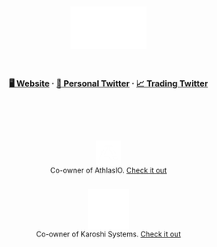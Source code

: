 <p align="center">
  <img width="150" src="https://raw.githubusercontent.com/c-hgp/c-hgp/master/assets/mkdir.png" />
</p>  
<br>
<h3 align="center"><a href="https://prestor.dev/">🖥  Website</a>   ·   <a href="https://twitter.com/thechpcircus">💬  Personal Twitter</a>    ·   <a href="https://twitter.com/thechpcircus">📈  Trading Twitter</a></h3>
<br>
<br>
<br> 
<h2 align="center"></h2>
<p align="center">
  <img align="center" src="https://raw.githubusercontent.com/c-hgp/c-hgp/master/assets/athlas.png" alt="Medium" height="50" width="50" />
  <br>
  Co-owner of AthlasIO.  
  <a href="https://athlas.io/" target="blank">Check it out</a>
</p>

<h2 align="center"></h2>
<p align="center">
  <img align="center" src="https://raw.githubusercontent.com/Karoshi-Systems/.github/57ae8b0bccc38fe3425b99b0ecae2cf5093322f3/KaroshiLogoWhite.svg" alt="Medium" height="80" width="80" />
  <br>
  Co-owner of Karoshi Systems.  
  <a href="https://karoshi-systems.github.io/" target="blank">Check it out</a>
</p>
